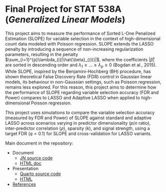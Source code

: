 
<!-- README.md is generated from README.Rmd. Please edit that file -->

# Final Project for STAT 538A (*Generalized Linear Models*)

<!-- badges: start -->
<!-- badges: end -->

This project aims to measure the performance of Sorted L-One Penalized
Estimation (SLOPE) for variable selection in the context of
high-dimensional count data modeled with Poisson regression. SLOPE
extends the LASSO penalty by introducing a sequence of non-increasing
regularization parameters, resulting in the penalty
$\sum_{i=1}^{p}\lambda_{i}|\hat{\beta}_{(i)}|$, where the coefficients
$|\hat{\beta}|$ are sorted in descending order and
$\lambda_1 \ge \dots \ge \lambda_p \ge 0$ (Bogdan et al., 2015). While
SLOPE, inspired by the Benjamini-Hochberg (BH) procedure, has shown
theoretical False Discovery Rate (FDR) control in Gaussian linear
models, its behaviour in non-Gaussian settings, such as Poisson
regression, remains less explored. For this reason, this project aims to
determine how the performance of SLOPE regarding variable selection
accuracy (FDR and Power) compares to LASSO and Adaptive LASSO when
applied to high-dimensional Poisson regression.

This project uses simulations to compare the variable selection accuracy
(measured by FDR and Power) of SLOPE against standard and adaptive LASSO
across scenarios varying in predictor dimensionality ($p/n$ ratio),
inter-predictor correlation ($\rho$), sparsity ($k$), and signal
strength, using a target FDR ($q=0.1$) for SLOPE and cross-validation
for LASSO variants.

Main document in the repository:

- Document
  - [JN source code](/docs/SLOPE-proj_Hotz-Lau-Martinez.ipynb)
  - [HTML doc](/docs/SLOPE-proj_Hotz-Lau-Martinez.html)
- Presentation
  - [Quarto source code](index.qmd)
  - [HTML](https://javiermtzrdz.github.io/stat538-proj_prop-penalization/#/title-slide)
- [References](/refs/refs.bib)
